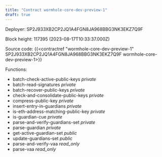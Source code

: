 ```yaml
---
title: "Contract wormhole-core-dev-preview-1"
draft: true
---
```

Deployer: SP2J933XB2CP2JQ1A4FGN8JA968BBG3NK3EKZ7Q9F


 



Block height: 117395 (2023-08-17T10:33:37.000Z)

Source code: {{<contractref "wormhole-core-dev-preview-1" SP2J933XB2CP2JQ1A4FGN8JA968BBG3NK3EKZ7Q9F wormhole-core-dev-preview-1>}}

Functions:

* batch-check-active-public-keys _private_
* batch-read-signatures _private_
* batch-recover-public-keys _private_
* check-and-consolidate-public-keys _private_
* compress-public-key _private_
* insert-entry-in-guardians _private_
* is-eth-address-matching-public-key _private_
* is-guardian-cue _private_
* parse-and-verify-guardians-set _private_
* parse-guardian _private_
* get-active-guardian-set _public_
* update-guardians-set _public_
* parse-and-verify-vaa _read_only_
* parse-vaa _read_only_
